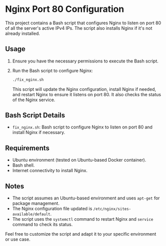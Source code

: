 # Nginx Port 80 Configuration

This project contains a Bash script that configures Nginx to listen on port 80 of all the server's active IPv4 IPs. The script also installs Nginx if it's not already installed.

## Usage

1. Ensure you have the necessary permissions to execute the Bash script.

2. Run the Bash script to configure Nginx:

    ```bash
    ./fix_nginx.sh
    ```

   This script will update the Nginx configuration, install Nginx if needed, and restart Nginx to ensure it listens on port 80. It also checks the status of the Nginx service.

## Bash Script Details

- `fix_nginx.sh`: Bash script to configure Nginx to listen on port 80 and install Nginx if necessary.

## Requirements

- Ubuntu environment (tested on Ubuntu-based Docker container).
- Bash shell.
- Internet connectivity to install Nginx.

## Notes

- The script assumes an Ubuntu-based environment and uses `apt-get` for package management.
- The Nginx configuration file updated is `/etc/nginx/sites-available/default`.
- The script uses the `systemctl` command to restart Nginx and `service` command to check its status.

Feel free to customize the script and adapt it to your specific environment or use case.

